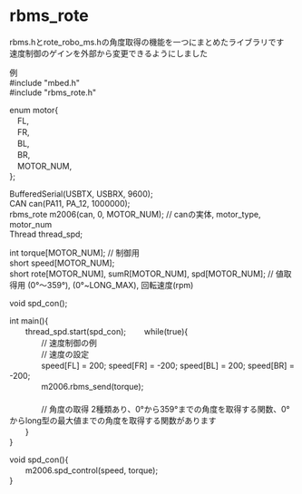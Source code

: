# rbms_rote
rbms.hとrote_robo_ms.hの角度取得の機能を一つにまとめたライブラリです  
速度制御のゲインを外部から変更できるようにしました  

例  
#include "mbed.h"  
#include "rbms_rote.h"  

enum motor{  
　FL,  
　FR,  
　BL,  
　BR,  
　MOTOR_NUM,  
};  
  
BufferedSerial(USBTX, USBRX, 9600);  
CAN can(PA11, PA_12, 1000000);  
rbms_rote m2006(can, 0, MOTOR_NUM); // canの実体, motor_type, motor_num  
Thread thread_spd;
  
int torque[MOTOR_NUM]; // 制御用  
short speed[MOTOR_NUM];  
short rote[MOTOR_NUM], sumR[MOTOR_NUM], spd[MOTOR_NUM]; // 値取得用 (0°〜359°), (0°~LONG_MAX), 回転速度(rpm)  
  
void spd_con();
  
int main(){  
　　thread_spd.start(spd_con);
　　while(true){  
　　　　// 速度制御の例  
　　　　// 速度の設定  
　　　　speed[FL] = 200; speed[FR] = -200; speed[BL] = 200; speed[BR] = -200;  
　　　　m2006.rbms_send(torque);  
　　　　  
　　　　// 角度の取得 2種類あり、0°から359°までの角度を取得する関数、0°からlong型の最大値までの角度を取得する関数があります  
　　}  
}  
  
void spd_con(){  
　　m2006.spd_control(speed, torque);  
}
